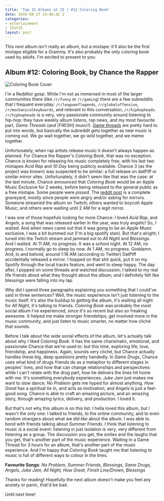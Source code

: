 ```yaml
---
title: 'Top 15 Albums at 15 | #12 Coloring Book'
date: 2016-08-27 14:46:42 Z
categories:
- entertainment
- 15at15
layout: post
---
```


This next album isn't really an album, but a mixtape: it'll also be the first mixtape eligible for a Grammy. It's also probably the only coloring book used by adults. I'm excited to present to you:


## Album #12: Coloring Book, by Chance the Rapper

![Coloring Book Cover]({{site.baseurl}}/img/albums/coloring-book.jpg)

I'm a Redditor *gasp*. While I'm not as immersed in most of the larger communities there (like `/r/funny` or `/r/gaming`) there are a few subreddits that I frequent everyday: `/r/leagueoflegends`, `/r/globaloffensive`, `/r/mechanicalkeyboards`, and relevant to this conversation, `/r/hiphopheads`. `/r/hiphopheads` is a very, very passionate community around listening to hip-hop: they have weekly album listens, rap news, and my most favourite part, *Game Threads* (and [FRESH] music!). [Game threads](https://www.reddit.com/r/hiphopheads/comments/4gx1kl/ovo_sound_radio_episode_20_views_game_thread/?ref=search_posts) are pretty hard to put into words, but basically the subreddit gets together as new music is coming out. We go wait together, we go wild together, and we meme together.

Unfortunately, when rap artists release music it doesn't always happen as planned. For Chance the Rapper's *Coloring Book*, that was no exception. Chance is known for releasing his music completely free, with his last two mixtapes *Acid Rap* and *10 Day* being publicly available. Chance 3 (as the project was known) was suspected to be similar: a full release on datPiff or similar mirror sites. Unfortunately, it didn't seem like that was the case: at the last minute, Chance announced that *Coloring Book* would be an Apple Music Exclusive for 2 weeks, before being released to the general public as a free mixtape. Some people were *pissed*. The [reddit post](https://www.reddit.com/r/hiphopheads/comments/4j4dpj/fresh_chance_the_rapper_coloring_book/) is a complete graveyard, mostly since people were angry and/or asking for mirrors. Someone streamed the album on Twitch; others wanted to boycott Apple Music; and others were waiting until 2 AM for a legit mirror.

I was one of those hopefuls looking for more Chance: I loved *Acid Rap*, and *Angels*, a song that was released earlier in the year, was truly angelic! So, I waited. And when news came out that it was going to be an Apple Music exclusive, I was a bit bummed out (I'm a big spotify stan). But that's alright; I tuned into the Twitch stream and jammed out to *All Night* and *Blessings*. And I waited. At 11 AM, no progress. It was a school night. At 12 AM, no progress. I normally go to sleep by now. At 1 AM, no progress. Goddamn. And, lo and behold, around 1:18 AM (according to Twitter) DatPiff accidentally released a mirror. I hopped on that shit quick, put it on my Spotify through the local tracks feature, and went to sleep happy. The day after, I popped on some threads and watched discussion; I talked to my real life friends about what they thought about the album; and I definitely felt like blessings were falling into my lap.

Why did I spend three paragraphs explaining you something that I could've said in three sentences? Well, the music experience isn't just listening to the music itself: it's also the buildup to getting the album, it's waiting all night for *All Night*, it's talking to friends. *Coloring Book* was probably the most social album I've experienced, since it's so recent but also so freaking awesome. It helped me make stronger friendships, get involved more in the music community, and just listen to music smarter, no matter how cliché that sounds.

Before I talk about the wide social effects of the album, let's actually talk about why I liked *Coloring Book*. It has the same charismatic, emotional, and passionate Chance that we're used to: but this time, exploring life, love, friendship, and happiness. Again, sounds very cliché, but Chance actually handles these big, deep questions pretty handedly. In *Same Drugs*, Chance uses what kind of drugs friends do as a metaphor to different stages in peoples' lives, and how that can change relationships and perspectives: while I can't relate with the drug part, how he delivers the lines hit home with me. It's something everybody experiences. *Juke Jam* just makes me want to slow dance; *No Problem* gets me hyped for almost anything. *How Great* has a spiritual tie in, and acts as motivation; and *Angels* is just a feel-good song. Chance is able to craft an amazing picture, and an amazing story, through amazing lyrics, delivery, and production. I loved it.

But that's not why this album is on this list. I hella loved this album, but I wasn't the only one: I talked to friends, to the online community, and to even random strangers about what we *did like* about the album. I was able to bond with friends talking about *Summer Friends*. I think that listening to music *is* a social event: listening in just isolation is very, very different from listening as a group. The discussion you get, the smiles and the laughs that you get, that's another part of the music experience. Waiting in a Game Thread for 3 hours for an album, that's another part of the music experience. And I'm happy that *Coloring Book* taught me that listening to music is full of different ways to colour in the lines.


**Favourite Songs**: *No Problem, Summer Friends, Blessings, Same Drugs, Angels, Juke Jam, All Night, How Great, Finish Line/Drown, Blessings*

Thanks for reading! Hopefully the next album doesn't make you feel any anxiety or panic, that'd be bad.

Until next time!

